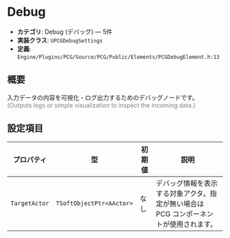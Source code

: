 # Debug

- **カテゴリ**: Debug (デバッグ) — 5件
- **実装クラス**: `UPCGDebugSettings`
- **定義**: `Engine/Plugins/PCG/Source/PCG/Public/Elements/PCGDebugElement.h:13`

## 概要

入力データの内容を可視化・ログ出力するためのデバッグノードです。<br><span style='color:gray'>(Outputs logs or simple visualization to inspect the incoming data.)</span>

## 設定項目


| プロパティ | 型 | 初期値 | 説明 |
| --- | --- | --- | --- |
| `TargetActor` | `TSoftObjectPtr<AActor>` | なし | デバッグ情報を表示する対象アクタ。指定が無い場合は PCG コンポーネントが使用されます。 |
